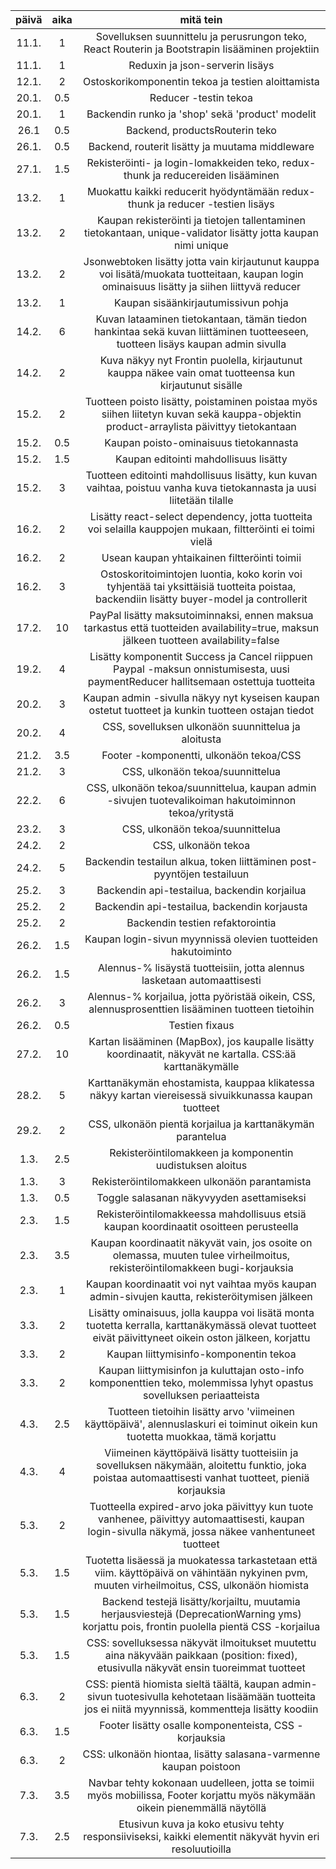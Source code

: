 | päivä | aika | mitä tein |
|:-----:|:----:|:-----:|
| 11.1. |  1   | Sovelluksen suunnittelu ja perusrungon teko, React Routerin ja Bootstrapin lisääminen projektiin |
| 11.1. |  1   | Reduxin ja json-serverin lisäys |
| 12.1. |  2   | Ostoskorikomponentin tekoa ja testien aloittamista |
| 20.1. |  0.5 | Reducer -testin tekoa |
| 20.1. |  1   | Backendin runko ja 'shop' sekä 'product' modelit |
| 26.1  |  0.5 | Backend, productsRouterin teko |
| 26.1. |  0.5 | Backend, routerit lisätty ja muutama middleware |
| 27.1. |  1.5 | Rekisteröinti- ja login-lomakkeiden teko, redux-thunk ja reducereiden lisääminen |
| 13.2. |  1   | Muokattu kaikki reducerit hyödyntämään redux-thunk ja reducer -testien lisäys |
| 13.2. |  2   | Kaupan rekisteröinti ja tietojen tallentaminen tietokantaan, unique-validator lisätty jotta kaupan nimi unique |
| 13.2. |  2   | Jsonwebtoken lisätty jotta vain kirjautunut kauppa voi lisätä/muokata tuotteitaan, kaupan login ominaisuus lisätty ja siihen liittyvä reducer |
| 13.2. |  1   | Kaupan sisäänkirjautumissivun pohja |
| 14.2. |  6   | Kuvan lataaminen tietokantaan, tämän tiedon hankintaa sekä kuvan liittäminen tuotteeseen, tuotteen lisäys kaupan admin sivulla |
| 14.2. |  2   | Kuva näkyy nyt Frontin puolella, kirjautunut kauppa näkee vain omat tuotteensa kun kirjautunut sisälle |
| 15.2. |  2   | Tuotteen poisto lisätty, poistaminen poistaa myös siihen liitetyn kuvan sekä kauppa-objektin product-arraylista päivittyy tietokantaan |
| 15.2. |  0.5 | Kaupan poisto-ominaisuus tietokannasta |
| 15.2. |  1.5 | Kaupan editointi mahdollisuus lisätty |
| 15.2. |  3   | Tuotteen editointi mahdollisuus lisätty, kun kuvan vaihtaa, poistuu vanha kuva tietokannasta ja uusi liitetään tilalle |
| 16.2. |  2   | Lisätty react-select dependency, jotta tuotteita voi selailla kauppojen mukaan, filtteröinti ei toimi vielä |
| 16.2. |  2   | Usean kaupan yhtaikainen filtteröinti toimii |
| 16.2. |  3   | Ostoskoritoimintojen luontia, koko korin voi tyhjentää tai yksittäisiä tuotteita poistaa, backendiin lisätty buyer-model ja controllerit |
| 17.2. |  10  | PayPal lisätty maksutoiminnaksi, ennen maksua tarkastus että tuotteiden availability=true, maksun jälkeen tuotteen availability=false |
| 19.2. |  4   | Lisätty komponentit Success ja Cancel riippuen Paypal -maksun onnistumisesta, uusi paymentReducer hallitsemaan ostettuja tuotteita |
| 20.2. |  3   | Kaupan admin -sivulla näkyy nyt kyseisen kaupan ostetut tuotteet ja kunkin tuotteen ostajan tiedot |
| 20.2. |  4   | CSS, sovelluksen ulkonäön suunnittelua ja aloitusta |
| 21.2. |  3.5 | Footer -komponentti, ulkonäön tekoa/CSS |
| 21.2. |  3   | CSS, ulkonäön tekoa/suunnittelua |
| 22.2. |  6   | CSS, ulkonäön tekoa/suunnittelua, kaupan admin -sivujen tuotevalikoiman hakutoiminnon tekoa/yritystä |
| 23.2. |  3   | CSS, ulkonäön tekoa/suunnittelua |
| 24.2. |  2   | CSS, ulkonäön tekoa |
| 24.2. |  5   | Backendin testailun alkua, token liittäminen post-pyyntöjen testailuun |
| 25.2. |  3   | Backendin api-testailua, backendin korjailua |
| 25.2. |  2   | Backendin api-testailua, backendin korjausta |
| 25.2. |  2   | Backendin testien refaktorointia |
| 26.2. |  1.5 | Kaupan login-sivun myynnissä olevien tuotteiden hakutoiminto |
| 26.2. |  1.5 | Alennus-% lisäystä tuotteisiin, jotta alennus lasketaan automaattisesti |
| 26.2. |  3   | Alennus-% korjailua, jotta pyöristää oikein, CSS, alennusprosenttien lisääminen tuotteen tietoihin |
| 26.2. |  0.5 | Testien fixaus |
| 27.2. |  10  | Kartan lisääminen (MapBox), jos kaupalle lisätty koordinaatit, näkyvät ne kartalla. CSS:ää karttanäkymälle |
| 28.2. |  5   | Karttanäkymän ehostamista, kauppaa klikatessa näkyy kartan viereisessä sivuikkunassa kaupan tuotteet |
| 29.2. |  2   | CSS, ulkonäön pientä korjailua ja karttanäkymän parantelua |
| 1.3.  |  2.5 | Rekisteröintilomakkeen ja komponentin uudistuksen aloitus |
| 1.3.  |  3   | Rekisteröintilomakkeen ulkonäön parantamista |
| 1.3.  |  0.5 | Toggle salasanan näkyvyyden asettamiseksi |
| 2.3.  |  1.5 | Rekisteröintilomakkeessa mahdollisuus etsiä kaupan koordinaatit osoitteen perusteella |
| 2.3.  |  3.5 | Kaupan koordinaatit näkyvät vain, jos osoite on olemassa, muuten tulee virheilmoitus, rekisteröintilomakkeen bugi-korjauksia |
| 2.3.  |  1   | Kaupan koordinaatit voi nyt vaihtaa myös kaupan admin-sivujen kautta, rekisteröitymisen jälkeen |
| 3.3.  |  2   | Lisätty ominaisuus, jolla kauppa voi lisätä monta tuotetta kerralla, karttanäkymässä olevat tuotteet eivät päivittyneet oikein oston jälkeen, korjattu |
| 3.3.  |  2   | Kaupan liittymisinfo-komponentin tekoa |
| 3.3.  |  2   | Kaupan liittymisinfon ja kuluttajan osto-info komponenttien teko, molemmissa lyhyt opastus sovelluksen periaatteista |
| 4.3.  |  2.5 | Tuotteen tietoihin lisätty arvo 'viimeinen käyttöpäivä', alennuslaskuri ei toiminut oikein kun tuotetta muokkaa, tämä korjattu |
| 4.3.  |  4   | Viimeinen käyttöpäivä lisätty tuotteisiin ja sovelluksen näkymään, aloitettu funktio, joka poistaa automaattisesti vanhat tuotteet, pieniä korjauksia |
| 5.3.  |  2   | Tuotteella expired-arvo joka päivittyy kun tuote vanhenee, päivittyy automaattisesti, kaupan login-sivulla näkymä, jossa näkee vanhentuneet tuotteet |
| 5.3.  |  1.5 | Tuotetta lisäessä ja muokatessa tarkastetaan että viim. käyttöpäivä on vähintään nykyinen pvm, muuten virheilmoitus, CSS, ulkonäön hiomista |
| 5.3.  |  1.5 | Backend testejä lisätty/korjailtu, muutamia herjausviestejä (DeprecationWarning yms) korjattu pois, frontin puolella pientä CSS -korjailua |
| 5.3.  |  1.5 | CSS: sovelluksessa näkyvät ilmoitukset muutettu aina näkyvään paikkaan (position: fixed), etusivulla näkyvät ensin tuoreimmat tuotteet |
| 6.3.  |  2   | CSS: pientä hiomista sieltä täältä, kaupan admin-sivun tuotesivulla kehotetaan lisäämään tuotteita jos ei niitä myynnissä, kommentteja lisätty koodiin |
| 6.3.  |  1.5 | Footer lisätty osalle komponenteista, CSS -korjauksia |
| 6.3.  |  2   | CSS: ulkonäön hiontaa, lisätty salasana-varmenne kaupan poistoon |
| 7.3.  |  3.5 | Navbar tehty kokonaan uudelleen, jotta se toimii myös mobiilissa, Footer korjattu myös näkymään oikein pienemmällä näytöllä |
| 7.3.  |  2.5 | Etusivun kuva ja koko etusivu tehty responsiiviseksi, kaikki elementit näkyvät hyvin eri resoluutioilla |